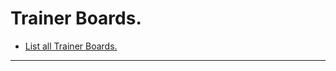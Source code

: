 # Trainer Boards.

- [List all Trainer Boards.](https://github.com/tronixio/trainer-boards#trainer-boards)

---
